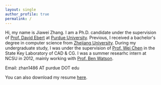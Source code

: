 ```yaml
---
layout: single
author_profile: true
permalink: /
---
```

Hi, my name is Jiawei Zhang. I am a Ph.D. candidate under the supervision of [Prof. David Ebert](https://engineering.purdue.edu/~ebertd) at [Purdue University](http://www.purdue.edu/).
Previous, I received a bachelor's degree in computer science from [Zhejiang University](http://www.zju.edu.cn/). During my undergraduate study, I was under the supervision of [Prof. Wei Chen](http://www.cad.zju.edu.cn/home/chenwei/) in the State Key Laboratory of CAD &amp; CG. I was a summer researhc intern at NCSU in 2012, mainly working with [Prof. Ben Watson](https://www.csc.ncsu.edu/people/bwatson).

Email: zhan1486 AT purdue DOT edu
            
You can also download my resume [here]().